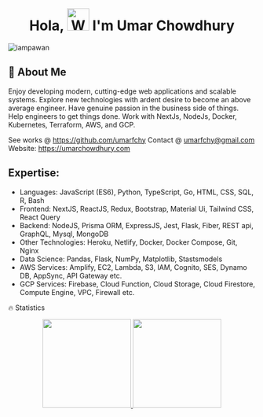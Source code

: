 <h1 align="center"> Hola, <img src="https://raw.githubusercontent.com/nixin72/nixin72/master/wave.gif" 
         alt="Waving hand animated gif"
         height="45"
         width="45" /> I'm Umar Chowdhury</h1>

<p align="left"> <img src="https://komarev.com/ghpvc/?username=umarfchy&label=Views&color=blue&style=plastic&style=for-the-badge" alt="iampawan" /> </p>


## 🚀 About Me

Enjoy developing modern, cutting-edge web applications and scalable systems. Explore new technologies with ardent desire to become an above average engineer. Have genuine passion in the business side of things. Help engineers to get things done. Work with NextJs, NodeJs, Docker, Kubernetes, Terraform, AWS, and GCP.

See works @ https://github.com/umarfchy 
Contact @ umarfchy@gmail.com 
Website: https://umarchowdhury.com

## Expertise: 
- Languages:  JavaScript (ES6), Python, TypeScript, Go, HTML, CSS, SQL, R, Bash 
- Frontend: NextJS, ReactJS, Redux, Bootstrap, Material Ui, Tailwind CSS, React Query
- Backend: NodeJS, Prisma ORM, ExpressJS, Jest, Flask, Fiber, REST api, GraphQL, Mysql, MongoDB
- Other Technologies: Heroku, Netlify, Docker, Docker Compose, Git, Nginx 
- Data Science: Pandas, Flask, NumPy, Matplotlib, Stastsmodels
- AWS Services: Amplify, EC2, Lambda, S3, IAM, Cognito, SES, Dynamo DB, AppSync, API Gateway etc. 
- GCP Services: Firebase, Cloud Function, Cloud Storage, Cloud Firestore, Compute Engine, VPC, Firewall etc. 


🔥 Statistics

<p align="center">
<a href="https://github.com/umarfchy">
  <img height="180em" src="https://github-readme-stats-eight-theta.vercel.app/api?username=umarfchy&show_icons=true&theme=gotham&include_all_commits=true&count_private=true"/>
  <img height="180em" src="https://github-readme-stats-eight-theta.vercel.app/api/top-langs/?username=umarfchy&layout=compact&langs_count=8&theme=gotham"/>
</a>
</p>


<!--
**umarfchy/umarfchy** is a ✨ _special_ ✨ repository because its `README.md` (this file) appears on your GitHub profile.

![Top Langs](https://github-readme-stats.vercel.app/api/top-langs/?username=umarfchy&layout=compact)


Here are some ideas to get you started:

- 🔭 I’m currently working on ...
- 🌱 I’m currently learning ...
- 👯 I’m looking to collaborate on ...
- 🤔 I’m looking for help with ...
- 💬 Ask me about ...
- 📫 How to reach me: ...
- 😄 Pronouns: ...
- ⚡ Fun fact: ...
-->
